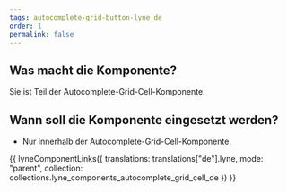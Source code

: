 ```yaml
---
tags: autocomplete-grid-button-lyne_de
order: 1
permalink: false
---
```


## Was macht die Komponente?
Sie ist Teil der Autocomplete-Grid-Cell-Komponente.

## Wann soll die Komponente eingesetzt werden?
* Nur innerhalb der Autocomplete-Grid-Cell-Komponente.

{{ lyneComponentLinks({
  translations: translations["de"].lyne,
  mode: "parent",
  collection: collections.lyne_components_autocomplete_grid_cell_de
}) }}
